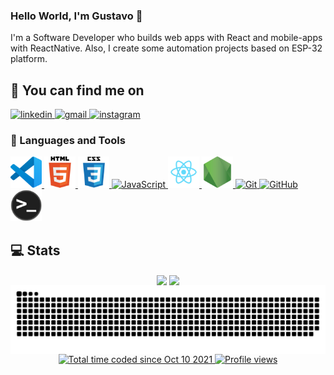 ### Hello World, I'm Gustavo 👋

<!--
**brbsg/brbsg** is a ✨ _special_ ✨ repository because its `README.md` (this file) appears on your GitHub profile.

Here are some ideas to get you started:

- 🔭 I’m currently working on ...
- 🌱 I’m currently learning ...
- 👯 I’m looking to collaborate on ...
- 🤔 I’m looking for help with ...
- 💬 Ask me about ...
- 📫 How to reach me: ...
- 😄 Pronouns: ...
- ⚡ Fun fact: ...
-->

 I'm a Software Developer who builds web apps with React and mobile-apps with ReactNative. Also, I create some automation projects based on ESP-32 platform.

## 💬 You can find me on


<div align="left">
  <a href="https://www.linkedin.com/in/gustavo-barbosa-01a21222b/">
    <img src="https://img.shields.io/badge/LinkedIn-0077B5?style=for-the-badge&logo=linkedin&logoColor=white" title="linkedin" />
  </a>
  
  <a href="mailto:gustavobarbosa7162@gmail.com">
    <img src="https://img.shields.io/badge/Gmail-D14836?style=for-the-badge&logo=gmail&logoColor=white" title="gmail" />
  </a>

  <a href="https://www.instagram.com/brbsg_/">
    <img src="https://img.shields.io/badge/Instagram-E4405F?style=for-the-badge&logo=instagram&logoColor=white" title="instagram" />
  </a>
  
</div>

### 🧠 Languages and Tools

<div align="left" style="margin: auto">
  <a href="https://github.com/brbsg">
    <img src="https://raw.githubusercontent.com/github/explore/80688e429a7d4ef2fca1e82350fe8e3517d3494d/topics/visual-studio-code/visual-studio-code.png"       title="Visual Studio Code" width="50px" />
  </a>
 
  <a href="https://github.com/brbsg">
    <img src="https://raw.githubusercontent.com/github/explore/80688e429a7d4ef2fca1e82350fe8e3517d3494d/topics/html/html.png" title="HTML5" width="50px" />
  </a>
 
  <a href="https://github.com/brbsg">
    <img src="https://raw.githubusercontent.com/github/explore/80688e429a7d4ef2fca1e82350fe8e3517d3494d/topics/css/css.png" title="CSS3" width="50px" />
  </a>
 
  <a href="https://github.com/brbsg">
    <img src="https://raw.githubusercontent.com/jmnote/z-icons/master/svg/javascript.svg" title="JavaScript" width="50px" />
  </a>
 
  <a href="https://github.com/brbsg">
    <img src="https://raw.githubusercontent.com/github/explore/80688e429a7d4ef2fca1e82350fe8e3517d3494d/topics/react/react.png" title="React" width="50px" />
  </a>
 
  <a href="https://github.com/brbsg">
    <img src="https://raw.githubusercontent.com/github/explore/80688e429a7d4ef2fca1e82350fe8e3517d3494d/topics/nodejs/nodejs.png" title="Node.js" width="50px" />
  </a>
 
<!--   

  <a href="https://github.com/brbsg">
    <img src="https://raw.githubusercontent.com/jmnote/z-icons/master/svg/c.svg" title="C" width="50px" />
  </a>
 
  <a href="https://github.com/brbsg">
    <img src="https://raw.githubusercontent.com/jmnote/z-icons/master/svg/java.svg" title="Java" width="50px" />
  </a>

-->
 
  <a href="https://github.com/brbsg">
    <img src="https://raw.githubusercontent.com/jmnote/z-icons/master/svg/git.svg" title="Git" width="50px" />
  </a>
 
  <a href="https://github.com/brbsg">
    <img src="https://raw.githubusercontent.com/jmnote/z-icons/master/svg/github.svg" title="GitHub" width="50px" />
  </a>
 
  <a href="https://github.com/brbsg">
    <img src="https://raw.githubusercontent.com/github/explore/80688e429a7d4ef2fca1e82350fe8e3517d3494d/topics/terminal/terminal.png" title="Terminal" width="50px" />
  </a>  
</div>


## 💻 Stats
 
<div align="center">
  <a href="https://github.com/brbsg?tab=repositories" style="text-decoration: none;">
    <img height="200" src="https://github-readme-stats.vercel.app/api/top-langs/?username=brbsg&langs_count=4&theme=discord_old_blurple" align="center" />
  </a>
  <a href="https://github.com/brbsg?tab=repositories" style="text-decoration: none;">
    <img height="200" src="https://github-readme-stats.vercel.app/api/wakatime?username=brbsg&langs_count=5&theme=discord_old_blurple" align="center" />
  </a>
</div>

<div align="center">
  <img align="center" alt="snake-game-eating-daily-commits.svg" src="https://raw.githubusercontent.com/brbsg/brbsg/d41e1863a034eb9a8ee26405382cbc3b7c4d3418/github-user-contribution.svg" />
</div>

<div align="center"> 
  <a href="https://wakatime.com/@4851b479-1b53-4f76-b2dc-992c2d154aec">
    <img src="https://wakatime.com/badge/user/4851b479-1b53-4f76-b2dc-992c2d154aec.svg" alt="Total time coded since Oct 10 2021" />
  </a>
  <a href="https://github.com/brbsg?tab=repositories">
    <img alt="Profile views" src="https://komarev.com/ghpvc/?username=brbsg&color=blue" title="Profile Views" />
  </a>
</div>
  
  
